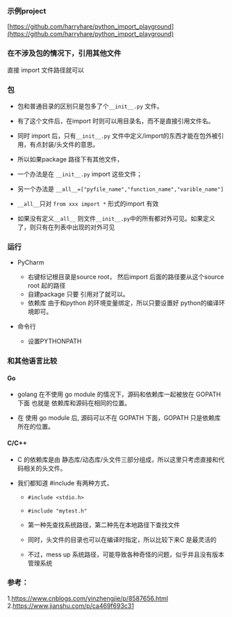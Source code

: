 ### 示例project

[https://github.com/harryhare/python_import_playground](https://github.com/harryhare/python_import_playground)

### 在不涉及包的情况下，引用其他文件

直接 import 文件路径就可以

### 包

- 包和普通目录的区别只是包多了个`__init__.py` 文件。

- 有了这个文件后，在import 时则可以用目录名，而不是直接引用文件名。

- 同时 import 后，只有`__init__.py` 文件中定义/import的东西才能在包外被引用，有点封装/头文件的意思。

- 所以如果package 路径下有其他文件，

- 一个办法是在 `__init__.py`  import 这些文件；

- 另一个办法是 `__all__=["pyfile_name","function_name","varible_name"]`

- `__all__`只对 `from xxx import *` 形式的import 有效

- 如果没有定义`__all__` 则文件`__init__.py`中的所有都对外可见。如果定义了，则只有在列表中出现的对外可见


### 运行

* PyCharm

    - 右键标记根目录是source root， 然后import 后面的路径要从这个source root 起的路径
    - 自建package 只要 引用对了就可以。
    - 依赖库 由于和python 的环境变量绑定，所以只要设置好 python的编译环境即可。

* 命令行

    - 设置PYTHONPATH

### 和其他语言比较

#### Go

- golang 在不使用 go module 的情况下，源码和依赖库一起被放在 GOPATH 下面
也就是 依赖库和源码在相同的位置。

- 在 使用 go module 后, 源码可以不在 GOPATH 下面，GOPATH 只是依赖库所在的位置。

#### C/C++

- C 的依赖库是由 静态库/动态库/头文件三部分组成，所以这里只考虑直接和代码相关的头文件。

- 我们都知道 #include 有两种方式，

    - `#include <stdio.h>`

    - `#include "mytest.h"`

    - 第一种先查找系统路径，第二种先在本地路径下查找文件

    - 同时，头文件的目录也可以在编译时指定，所以比较下来C 是最灵活的
    - 不过，mess up 系统路径，可能导致各种奇怪的问题，似乎并且没有版本管理系统


### 参考：
1.https://www.cnblogs.com/yinzhengjie/p/8587656.html
2.https://www.jianshu.com/p/ca469f693c31
